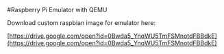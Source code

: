 #Raspberry Pi Emulator with QEMU

Download custom raspbian image for emulator here:

[https://drive.google.com/open?id=0Bwda5_YnqWU5TmFSMnotdFBBdkE](https://drive.google.com/open?id=0Bwda5_YnqWU5TmFSMnotdFBBdkE)


